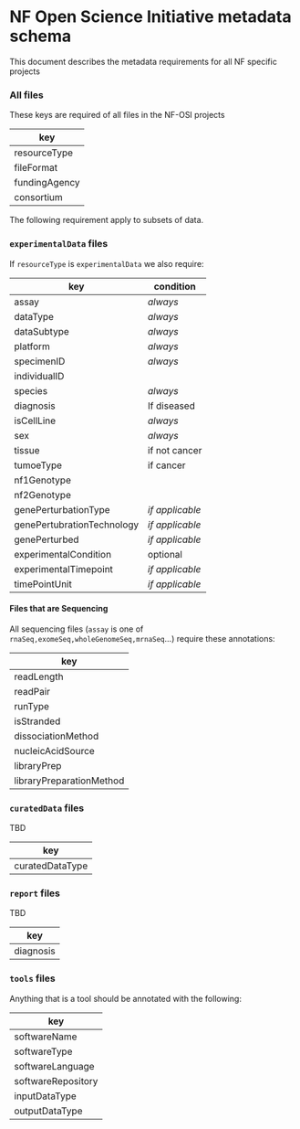 # NF Open Science Initiative metadata schema
This document describes the metadata requirements for all NF specific projects

### All files
These keys are required of all files in the NF-OSI projects

| key | 
 |---| 
| resourceType |
| fileFormat   |
| fundingAgency|
| consortium   |

The following requirement apply to subsets of data.

### `experimentalData` files
If `resourceType` is `experimentalData` we also require:

| key | condition |
| --- | ---|
| assay | *always* |
| dataType |*always* |
| dataSubtype| *always* |
| platform |*always* |
| specimenID |*always* |
| individualID ||
| species |*always* |
| diagnosis |If diseased|
| isCellLine |*always* |
| sex |*always* |
| tissue | if not cancer|
| tumoeType| if cancer|
| nf1Genotype ||
| nf2Genotype ||
| genePerturbationType|*if applicable*|
| genePertubrationTechnology| *if applicable*|
| genePerturbed|*if applicable*|
| experimentalCondition|optional|
| experimentalTimepoint|*if applicable*|
| timePointUnit|*if applicable*|


#### Files that are Sequencing
All sequencing files (`assay` is one of `rnaSeq,exomeSeq,wholeGenomeSeq,mrnaSeq`...) require these annotations:

| key |
| --- |
| readLength |
| readPair |
| runType |
| isStranded |
| dissociationMethod |
| nucleicAcidSource |
| libraryPrep |
| libraryPreparationMethod |

### `curatedData` files
TBD

| key |
| --- |
| curatedDataType |

### `report` files
TBD

| key |
| --- |
| diagnosis |


### `tools` files
Anything that is a tool should be annotated with the following:

| key |
| --- |
| softwareName |
| softwareType |
| softwareLanguage |
| softwareRepository|
| inputDataType |
| outputDataType |

